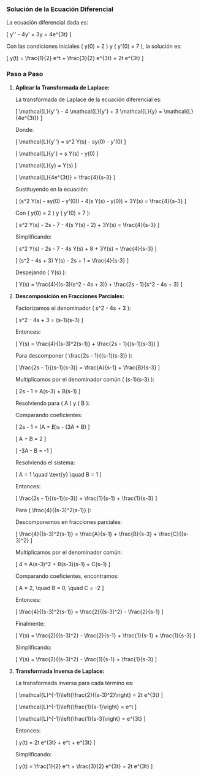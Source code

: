 ### Solución de la Ecuación Diferencial

La ecuación diferencial dada es:

\[ y'' - 4y' + 3y = 4e^{3t} \]

Con las condiciones iniciales \( y(0) = 2 \) y \( y'(0) = 7 \), la solución es:

\[
y(t) = \frac{1}{2} e^t + \frac{3}{2} e^{3t} + 2t e^{3t}
\]

### Paso a Paso

1. **Aplicar la Transformada de Laplace:**

   La transformada de Laplace de la ecuación diferencial es:

   \[
   \mathcal{L}\{y''\} - 4 \mathcal{L}\{y'\} + 3 \mathcal{L}\{y\} = \mathcal{L}\{4e^{3t}\}
   \]

   Donde:

   \[
   \mathcal{L}\{y''\} = s^2 Y(s) - sy(0) - y'(0)
   \]

   \[
   \mathcal{L}\{y'\} = s Y(s) - y(0)
   \]

   \[
   \mathcal{L}\{y\} = Y(s)
   \]

   \[
   \mathcal{L}\{4e^{3t}\} = \frac{4}{s-3}
   \]

   Sustituyendo en la ecuación:

   \[
   (s^2 Y(s) - sy(0) - y'(0)) - 4(s Y(s) - y(0)) + 3Y(s) = \frac{4}{s-3}
   \]

   Con \( y(0) = 2 \) y \( y'(0) = 7 \):

   \[
   s^2 Y(s) - 2s - 7 - 4(s Y(s) - 2) + 3Y(s) = \frac{4}{s-3}
   \]

   Simplificando:

   \[
   s^2 Y(s) - 2s - 7 - 4s Y(s) + 8 + 3Y(s) = \frac{4}{s-3}
   \]

   \[
   (s^2 - 4s + 3) Y(s) - 2s + 1 = \frac{4}{s-3}
   \]

   Despejando \( Y(s) \):

   \[
   Y(s) = \frac{4}{(s-3)(s^2 - 4s + 3)} + \frac{2s - 1}{s^2 - 4s + 3}
   \]

2. **Descomposición en Fracciones Parciales:**

   Factorizamos el denominador \( s^2 - 4s + 3 \):

   \[
   s^2 - 4s + 3 = (s-1)(s-3)
   \]

   Entonces:

   \[
   Y(s) = \frac{4}{(s-3)^2(s-1)} + \frac{2s - 1}{(s-1)(s-3)}
   \]

   Para descomponer \( \frac{2s - 1}{(s-1)(s-3)} \):

   \[
   \frac{2s - 1}{(s-1)(s-3)} = \frac{A}{s-1} + \frac{B}{s-3}
   \]

   Multiplicamos por el denominador común \( (s-1)(s-3) \):

   \[
   2s - 1 = A(s-3) + B(s-1)
   \]

   Resolviendo para \( A \) y \( B \):

   Comparando coeficientes:

   \[
   2s - 1 = (A + B)s - (3A + B)
   \]

   \[
   A + B = 2
   \]

   \[
   -3A - B = -1
   \]

   Resolviendo el sistema:

   \[
   A = 1 \quad \text{y} \quad B = 1
   \]

   Entonces:

   \[
   \frac{2s - 1}{(s-1)(s-3)} = \frac{1}{s-1} + \frac{1}{s-3}
   \]

   Para \( \frac{4}{(s-3)^2(s-1)} \):

   Descomponemos en fracciones parciales:

   \[
   \frac{4}{(s-3)^2(s-1)} = \frac{A}{s-1} + \frac{B}{s-3} + \frac{C}{(s-3)^2}
   \]

   Multiplicamos por el denominador común:

   \[
   4 = A(s-3)^2 + B(s-3)(s-1) + C(s-1)
   \]

   Comparando coeficientes, encontramos:

   \[
   A = 2, \quad B = 0, \quad C = -2
   \]

   Entonces:

   \[
   \frac{4}{(s-3)^2(s-1)} = \frac{2}{(s-3)^2} - \frac{2}{s-1}
   \]

   Finalmente:

   \[
   Y(s) = \frac{2}{(s-3)^2} - \frac{2}{s-1} + \frac{1}{s-1} + \frac{1}{s-3}
   \]

   Simplificando:

   \[
   Y(s) = \frac{2}{(s-3)^2} - \frac{1}{s-1} + \frac{1}{s-3}
   \]

3. **Transformada Inversa de Laplace:**

   La transformada inversa para cada término es:

   \[
   \mathcal{L}^{-1}\left\{\frac{2}{(s-3)^2}\right\} = 2t e^{3t}
   \]

   \[
   \mathcal{L}^{-1}\left\{\frac{1}{s-1}\right\} = e^t
   \]

   \[
   \mathcal{L}^{-1}\left\{\frac{1}{s-3}\right\} = e^{3t}
   \]

   Entonces:

   \[
   y(t) = 2t e^{3t} + e^t + e^{3t}
   \]

   Simplificando:

   \[
   y(t) = \frac{1}{2} e^t + \frac{3}{2} e^{3t} + 2t e^{3t}
   \]
